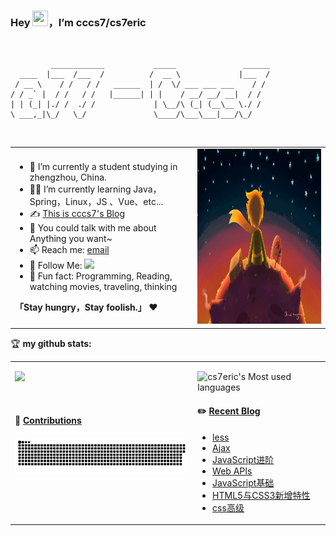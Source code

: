 ### Hey <img src="https://media.giphy.com/media/hvRJCLFzcasrR4ia7z/giphy.gif" width="25px" height="25px">，I’m cccs7/cs7eric
<br>

             ____________           _____               ______
      ____  |___  /___  /          /  __ \             |___  / 
     / __ \    / /   / /   ______  | /  \/ ___ ___ ___    / / 
    / / _` |  / /   / /   |______| | |    / __/ __/ __|  / /  
    | | (_| |./ /  ./ /             | \__/\ (_| (__\__ \./ /   
    \ ___,_|\_/   \_/               \____/\___\___|___/\_/                                         
                                                              
 <br>

<table>
<tr>
<td width="58%">
  

- 🤖 I’m currently a student studying in zhengzhou, China.
- 👨‍💻 I’m currently learning Java，Spring，Linux，JS 、Vue、etc...
- ✍️ [This is cccs7's Blog](https://blog.cccs7.icu)
- 💬 You could talk with me about Anything you want~
- 📫 Reach me: [email](mailto:csq020611@gmail.com)
- 👏 Follow Me: [![](https://img.shields.io/github/followers/cs7eric?label=follow%20me&style=social)](https://github.com/cs7eric/)
- 🎣 Fun fact: Programming, Reading, watching movies, traveling,  thinking

**「Stay hungry，Stay foolish.」** ❤️

</td>
<td width="42%">
<img src="https://github.com/cs7eric/cs7eric/blob/main/.github/workflows/Le%20Petit%20Prince.gif" width="500" height="280">
</td>
</tr>
</table>

🏆 **my github stats:**

<table>
<tr>
<td valign="top"  width="58%">
  
  ![](https://github-readme-stats.vercel.app/api?username=cs7eric)
  
  <br>

#### 🐍 [Contributions](https://raw.githubusercontent.com/cs7eric/cs7eric/main/assets/github-contribution-grid-snake.svg)

![](https://raw.githubusercontent.com/cs7eric/cs7eric/main/assets/github-contribution-grid-snake.svg)

</td>
<td valign="top"  width="42%">
  
  ![cs7eric's Most used languages](https://github-readme-stats.vercel.app/api/top-langs/?username=cs7eric&layout=compact&hide_border=true&langs_count=10)

#### ✏️ [Recent Blog](https://blog.cccs7.icu)

- [less](https://blog.cccs7.icu//2023/07/03/less/)
- [Ajax](https://blog.cccs7.icu//2023/07/03/Ajax/)
- [JavaScript进阶](https://blog.cccs7.icu//2023/07/03/JavaScript%E8%BF%9B%E9%98%B6/)
- [Web APIs](https://blog.cccs7.icu//2023/07/01/Web-APIs/)
- [JavaScript基础](https://blog.cccs7.icu//2023/07/01/JavaScript%E5%9F%BA%E7%A1%80/)
- [HTML5与CSS3新增特性](https://blog.cccs7.icu//2023/07/01/H5C3%E6%96%B0%E7%89%B9%E6%80%A7/)
- [css高级](https://blog.cccs7.icu//2023/06/30/css%E9%AB%98%E7%BA%A7/)

</td>
</tr>
</table>
